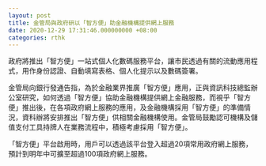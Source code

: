```yaml
---
layout: post
title: 金管局與政府研以「智方便」助金融機構提供網上服務
date: 2020-12-29 17:31:46.000000000 +08:00
categories: rthk
---
```


政府將推出「智方便」一站式個人化數碼服務平台，讓市民透過有關的流動應用程式，用作身份認證、自動填寫表格、個人化提示以及數碼簽署。

金管局向銀行發通告指，為於金融業界推廣「智方便」應用，正與資訊科技總監辦公室研究，如何透過「智方便」協助金融機構提供網上金融服務，而視乎「智方便」推出後，在各項政府網上服務的應用，及金融機構採用「智方便」的準備情況，資科辦將安排推出「智方便」供相關金融機構使用。金管局鼓勵認可機構及儲值支付工具持牌人在業務流程中，積極考慮採用「智方便」。

「智方便」平台啟用時，用戶可以透過該平台登入超過20項常用政府網上服務，預計到明年中可擴至超過100項政府網上服務。
